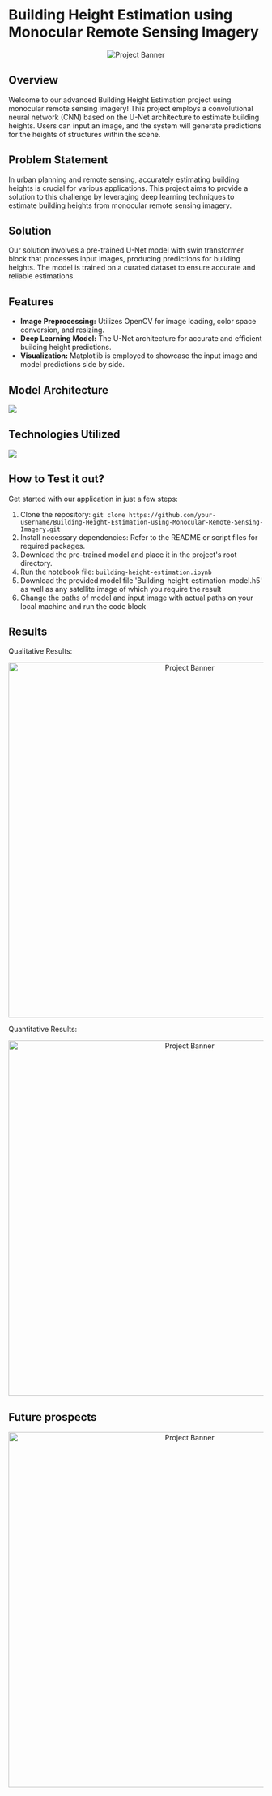 # Building Height Estimation using Monocular Remote Sensing Imagery

<p align="center">
  <img src="https://github.com/SaroashDS/Building-Height-Estimation-using-Monocular-Remote-Sensing-Imagery/assets/144798692/7c2f9dec-c209-4a4f-9d96-1dc4a4006ecf" alt="Project Banner">
</p>



## Overview
Welcome to our advanced Building Height Estimation project using monocular remote sensing imagery! This project employs a convolutional neural network (CNN) based on the U-Net architecture to estimate building heights. Users can input an image, and the system will generate predictions for the heights of structures within the scene.

## Problem Statement
In urban planning and remote sensing, accurately estimating building heights is crucial for various applications. This project aims to provide a solution to this challenge by leveraging deep learning techniques to estimate building heights from monocular remote sensing imagery.

## Solution
Our solution involves a pre-trained U-Net model with swin transformer block that processes input images, producing predictions for building heights. The model is trained on a curated dataset to ensure accurate and reliable estimations.

## Features

- **Image Preprocessing:** Utilizes OpenCV for image loading, color space conversion, and resizing.
- **Deep Learning Model:** The U-Net architecture for accurate and efficient building height predictions.
- **Visualization:** Matplotlib is employed to showcase the input image and model predictions side by side.

## Model Architecture
![](https://github.com/SaroashDS/Building-Height-Estimation-using-Monocular-Remote-Sensing-Imagery/assets/144798692/c369d3a0-2307-40fd-9e44-4c2ad32460be)


## Technologies Utilized
[![](https://skillicons.dev/icons?i=python,tensorflow,opencv)](https://skillicons.dev)

## How to Test it out?
Get started with our application in just a few steps:
1. Clone the repository: `git clone https://github.com/your-username/Building-Height-Estimation-using-Monocular-Remote-Sensing-Imagery.git`
2. Install necessary dependencies: Refer to the README or script files for required packages.
3. Download the pre-trained model and place it in the project's root directory.
4. Run the notebook file: `building-height-estimation.ipynb`
5. Download the provided model file  'Building-height-estimation-model.h5' as well as any satellite image of which you require the result
6. Change the paths of model and input image with actual paths on your local machine and run the code block


## Results
Qualitative Results:


<p align="center">
  <img src="https://github.com/SaroashDS/Building-Height-Estimation-using-Monocular-Remote-Sensing-Imagery/assets/144798692/5f4ad6d2-4f6a-4993-813c-49c67d2a3545" alt="Project Banner" width="700">
</p>


Quantitative Results:


<p align="center">
  <img src="https://github.com/SaroashDS/Building-Height-Estimation-using-Monocular-Remote-Sensing-Imagery/assets/144798692/6d96ce53-1372-4ed9-964c-87fe38806e5d" alt="Project Banner" width="700">
</p>


## Future prospects

<p align="center">
  <img src="https://github.com/SaroashDS/Building-Height-Estimation-using-Monocular-Remote-Sensing-Imagery/assets/144798692/3db8dfdb-c96a-4d2f-84ce-238982b3766d" alt="Project Banner" width="700">
</p>



